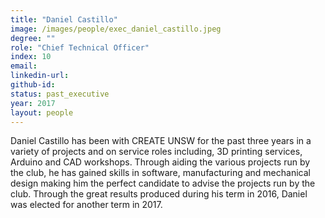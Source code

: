 ```yaml
---
title: "Daniel Castillo"
image: /images/people/exec_daniel_castillo.jpeg
degree: ""
role: "Chief Technical Officer"
index: 10
email:
linkedin-url:
github-id:
status: past_executive
year: 2017
layout: people
---
```

Daniel Castillo has been with CREATE UNSW for the past three years in a variety of projects and on service roles including, 3D printing services, Arduino and CAD workshops. Through aiding the various projects run by the club, he has gained skills in software, manufacturing and mechanical design making him the perfect candidate to advise the projects run by the club. Through the great results produced during his term in 2016, Daniel was elected for another term in 2017.

